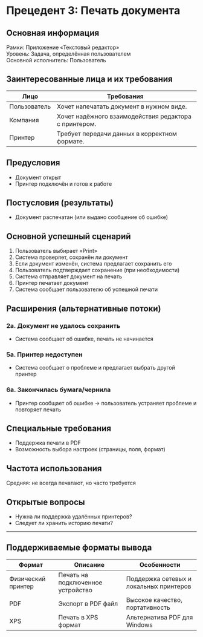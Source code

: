 
# Прецедент 3: Печать документа

## Основная информация

Рамки: Приложение «Текстовый редактор»  
Уровень: Задача, определённая пользователем  
Основной исполнитель: Пользователь  

## Заинтересованные лица и их требования

| Лицо | Требования |
|------|------------|
| Пользователь | Хочет напечатать документ в нужном виде. |
| Компания | Хочет надёжного взаимодействия редактора с принтером. |
| Принтер | Требует передачи данных в корректном формате. |

## Предусловия

- Документ открыт
- Принтер подключён и готов к работе

## Постусловия (результаты)

- Документ распечатан (или выдано сообщение об ошибке)

## Основной успешный сценарий

1. Пользователь выбирает «Print»
2. Система проверяет, сохранён ли документ
3. Если документ изменён, система предлагает сохранить его
4. Пользователь подтверждает сохранение (при необходимости)
5. Система отправляет документ на печать
6. Принтер печатает документ
7. Система сообщает пользователю об успешной печати

## Расширения (альтернативные потоки)

### 2а. Документ не удалось сохранить
- Система сообщает об ошибке, печать не начинается

### 5а. Принтер недоступен
- Система сообщает о проблеме и предлагает выбрать другой принтер

### 6а. Закончилась бумага/чернила
- Принтер сообщает об ошибке → пользователь устраняет проблеме и повторяет печать

## Специальные требования

- Поддержка печати в PDF
- Возможность выбора настроек (страницы, поля, формат)

## Частота использования

Средняя: не всегда печатают, но часто требуется

## Открытые вопросы

- Нужна ли поддержка удалённых принтеров?
- Следует ли хранить историю печати?

---

## Поддерживаемые форматы вывода

| Формат | Описание | Особенности |
|--------|----------|-------------|
| Физический принтер | Печать на подключенное устройство | Поддержка сетевых и локальных принтеров |
| PDF | Экспорт в PDF файл | Высокое качество, портативность |
| XPS | Печать в XPS формат | Альтернатива PDF для Windows |
